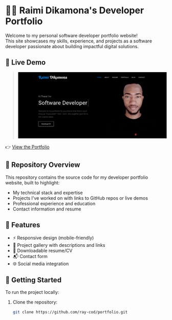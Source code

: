 # 🧑‍💻 Raimi Dikamona's Developer Portfolio

Welcome to my personal software developer portfolio website!  
This site showcases my skills, experience, and projects as a software developer passionate about building impactful digital solutions.

## 🔗 Live Demo

> ![raimi dikamona lassissi - portfolio website](documents/portfolio.png)

👉 [View the Portfolio](https://raimi-dikamona.com)

## 📂 Repository Overview

This repository contains the source code for my developer portfolio website, built to highlight:

- My technical stack and expertise
- Projects I've worked on with links to GitHub repos or live demos
- Professional experience and education
- Contact information and resume

## 🧩 Features

- ⚡ Responsive design (mobile-friendly)
- 📁 Project gallery with descriptions and links
- 📜 Downloadable resume/CV
- 📬 Contact form 
- 🌐 Social media integration

## 🚀 Getting Started

To run the project locally:

1. Clone the repository:
   ```bash
   git clone https://github.com/ray-cod/portfolio.git
